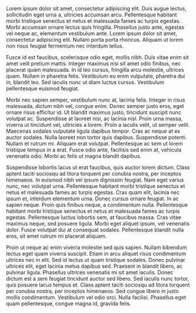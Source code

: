 Lorem ipsum dolor sit amet, consectetur adipiscing elit. Duis augue lectus, sollicitudin eget urna a, ultricies accumsan arcu. Pellentesque habitant morbi tristique senectus et netus et malesuada fames ac turpis egestas. Morbi accumsan ornare lectus quis fringilla. Phasellus justo ante, egestas vel neque ac, elementum vestibulum ante. Lorem ipsum dolor sit amet, consectetur adipiscing elit. Nullam porta porta rhoncus. Aliquam ut lorem non risus feugiat fermentum nec interdum tellus.

Fusce id est faucibus, scelerisque odio eget, mollis nibh. Duis vitae enim sit amet velit pretium mattis. Integer maximus nisi sit amet odio finibus, nec placerat quam malesuada. In id leo cursus, fringilla arcu molestie, ultrices quam. Nullam in pharetra felis. Vestibulum eu enim vulputate, pharetra dui in, blandit leo. Sed iaculis nunc ut diam luctus cursus. Vestibulum pellentesque euismod feugiat.

Morbi nec sapien semper, vestibulum nunc at, lacinia felis. Integer in risus malesuada, dictum nibh vel, congue enim. Donec semper justo eros, eget ornare risus efficitur id. Ut blandit maximus justo, tincidunt suscipit nunc volutpat ac. Suspendisse at laoreet nisi, ac lacinia nisl. Proin urna massa, viverra ut tincidunt vel, ultricies a lorem. Proin a iaculis velit, ut semper velit. Maecenas sodales vulputate ligula dapibus tempor. Cras ac neque at ex auctor sodales. Nulla laoreet non tortor quis dapibus. Suspendisse potenti. Nullam et rutrum mi. Aliquam erat volutpat. Pellentesque ac sem ut lorem tristique tempus in a erat. Fusce odio ante, facilisis sed enim at, vehicula venenatis odio. Morbi ac felis ut magna blandit dapibus.

Suspendisse lobortis lacus ut erat faucibus, quis auctor lorem dictum. Class aptent taciti sociosqu ad litora torquent per conubia nostra, per inceptos himenaeos. In euismod nibh vel ipsum dignissim feugiat. Nam eget varius nunc, nec volutpat urna. Pellentesque habitant morbi tristique senectus et netus et malesuada fames ac turpis egestas. Cras quam elit, lacinia nec ipsum et, interdum elementum urna. Donec cursus ornare feugiat. In ac sapien neque. Proin quis finibus neque, a condimentum nulla. Pellentesque habitant morbi tristique senectus et netus et malesuada fames ac turpis egestas. Pellentesque luctus lobortis sem, at faucibus massa. Cras vitae maximus neque, sed posuere ligula. Morbi eget aliquet ipsum, vel venenatis dolor. Fusce volutpat dui at consequat sodales. Pellentesque blandit nulla eros, sit amet rutrum mi placerat aliquam.

Proin ut neque ac enim viverra molestie sed quis sapien. Nullam bibendum lectus eget quam viverra suscipit. Etiam in arcu aliquet risus condimentum ultrices nec in elit. Sed id lectus ut quam tristique sodales. Donec pulvinar ultrices elit, eget lacinia metus dapibus sed. Praesent in blandit libero, ac pulvinar ligula. Phasellus ultrices venenatis mi sit amet iaculis. Donec dictum est a sem feugiat tincidunt auctor sed libero. Sed iaculis nunc tortor, quis posuere lacus tempus et. Class aptent taciti sociosqu ad litora torquent per conubia nostra, per inceptos himenaeos. Sed congue libero in justo mollis condimentum. Vestibulum vel odio orci. Nulla facilisi. Phasellus eget quam pellentesque, congue magna id, gravida felis.